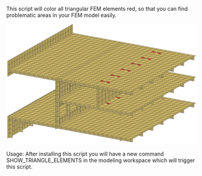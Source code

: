 This script will color all triangular FEM elements red, so that you can find problematic areas in your FEM model easily.

![triangles](https://github.com/napa-lh/designer-scripts/blob/master/designer/FEM/find-triangular-elements/IMAGE.png)

Usage:
After installing this script you will have a new command SHOW_TRIANGLE_ELEMENTS in the modeling workspace which will trigger this script.
